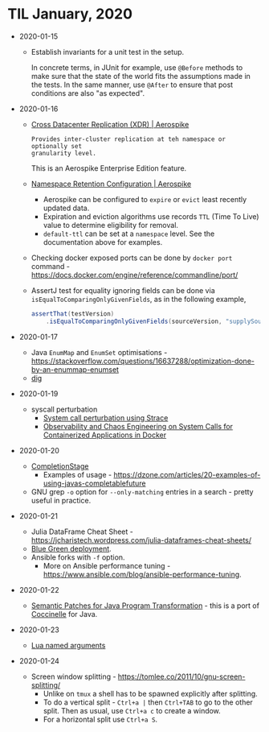 # TIL January, 2020

- 2020-01-15
  - Establish invariants for a unit test in the setup. 
    
    In concrete terms, in JUnit for example, use `@Before` methods to make sure
    that the state of the world fits the assumptions made in the tests. In the
    same manner, use `@After` to ensure that post conditions are also "as
    expected".

- 2020-01-16
  - [Cross Datacenter Replication (XDR) | Aerospike](https://www.aerospike.com/docs/operations/configure/cross-datacenter/)
    
    ```
    Provides inter-cluster replication at teh namespace or optionally set
    granularity level.
    ```
    
    This is an Aerospike Enterprise Edition feature.
  - [Namespace Retention Configuration | Aerospike](https://www.aerospike.com/docs/operations/configure/namespace/retention)
    - Aerospike can be configured to `expire` or `evict` least recently updated data.
    - Expiration and eviction algorithms use records `TTL` (Time To Live) value to determine eligibility for removal.
    - `default-ttl` can be set at a `namespace` level. See the documentation
      above for examples.
  - Checking docker exposed ports can be done by `docker port` command - <https://docs.docker.com/engine/reference/commandline/port/>
  - AssertJ test for equality ignoring fields can be done via `isEqualToComparingOnlyGivenFields`, as in the following example,
    
    ```java
    assertThat(testVersion)
        .isEqualToComparingOnlyGivenFields(sourceVersion, "supplySourceList", "name", "defaultSeatId");
    ```

- 2020-01-17
  - Java `EnumMap` and `EnumSet` optimisations - <https://stackoverflow.com/questions/16637288/optimization-done-by-an-enummap-enumset>
  - [dig](https://mediatemple.net/community/products/dv/204644130/understanding-the-dig-command)

- 2020-01-19
  - syscall perturbation
    - [System call perturbation using Strace](https://github.com/KTH/royal-chaos/blob/master/chaosorca/sysc/README.md)
    - [Observability and Chaos Engineering on System Calls for Containerized Applications in Docker](https://arxiv.org/pdf/1907.13039.pdf)

- 2020-01-20
  - [CompletionStage](https://docs.oracle.com/javase/8/docs/api/java/util/concurrent/CompletionStage.html)
    - Examples of usage - <https://dzone.com/articles/20-examples-of-using-javas-completablefuture>
  - GNU grep `-o` option for `--only-matching` entries in a search - pretty useful in practice.

- 2020-01-21
  - Julia DataFrame Cheat Sheet - <https://jcharistech.wordpress.com/julia-dataframes-cheat-sheets/>
  - [Blue Green deployment](https://docs.cloudfoundry.org/devguide/deploy-apps/blue-green.html).
  - Ansible forks with `-f` option.
    - More on Ansible performance tuning - <https://www.ansible.com/blog/ansible-performance-tuning>.

- 2020-01-22
  - [Semantic Patches for Java Program Transformation](https://doi.org/10.4230/LIPIcs.ECOOP.2019.22) - this is a port of [Coccinelle](http://coccinelle.lip6.fr/) for Java.

- 2020-01-23
  - [Lua named arguments](https://www.lua.org/pil/5.3.html)

- 2020-01-24
  - Screen window splitting - <https://tomlee.co/2011/10/gnu-screen-splitting/>
    - Unlike on `tmux` a shell has to be spawned explicitly after splitting.
    - To do a vertical split - `Ctrl+a |` then `Ctrl+TAB` to go to the other
      split. Then as usual, use `Ctrl+a c` to create a window.
    - For a horizontal split use `Ctrl+a S`.

